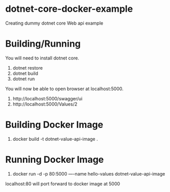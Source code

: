 # dotnet-core-docker-example
Creating dummy dotnet core Web api example

# Building/Running
You will need to install dotnet core.

1. dotnet restore
2. dotnet build
3. dotnet run

You will now be able to open browser at localhost:5000.
1. http://localhost:5000/swagger/ui
2. http://localhost:5000/Values/2

# Building Docker Image

1. docker build -t dotnet-value-api-image .

# Running Docker Image

1. docker run -d -p 80:5000 —-name hello-values dotnet-value-api-image

localhost:80 will port forward to docker image at 5000